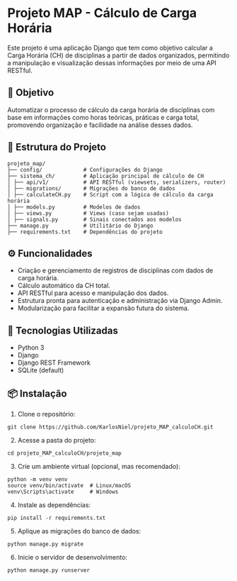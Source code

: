 # Projeto MAP - Cálculo de Carga Horária

  Este projeto é uma aplicação Django que tem como objetivo calcular a Carga Horária (CH) de disciplinas a partir de dados organizados, permitindo a manipulação e visualização dessas informações por meio de uma API RESTful.

## 📌 Objetivo

  Automatizar o processo de cálculo da carga horária de disciplinas com base em informações como horas teóricas, práticas e carga total, promovendo organização e facilidade na análise desses dados.

## 🧩 Estrutura do Projeto

```
projeto_map/
├── config/             # Configurações do Django
├── sistema_ch/         # Aplicação principal de cálculo de CH
│ ├── api/v1/           # API RESTful (viewsets, serializers, router)
│ ├── migrations/       # Migrações do banco de dados
│ ├── calculateCH.py    # Script com a lógica de cálculo da carga horária
│ ├── models.py         # Modelos de dados
│ ├── views.py          # Views (caso sejam usadas)
│ ├── signals.py        # Sinais conectados aos modelos
├── manage.py           # Utilitário do Django
├── requirements.txt    # Dependências do projeto
```

## ⚙️ Funcionalidades

- Criação e gerenciamento de registros de disciplinas com dados de carga horária.
- Cálculo automático da CH total.
- API RESTful para acesso e manipulação dos dados.
- Estrutura pronta para autenticação e administração via Django Admin.
- Modularização para facilitar a expansão futura do sistema.

## 🚀 Tecnologias Utilizadas

- Python 3
- Django
- Django REST Framework
- SQLite (default)

## 📦 Instalação

1. Clone o repositório:
```
git clone https://github.com/KarlosNiel/projeto_MAP_calculoCH.git
```

2. Acesse a pasta do projeto:
```
cd projeto_MAP_calculoCH/projeto_map
```

3. Crie um ambiente virtual (opcional, mas recomendado):
```
python -m venv venv
source venv/bin/activate  # Linux/macOS
venv\Scripts\activate     # Windows
```

4. Instale as dependências:
```
pip install -r requirements.txt
```

5. Aplique as migrações do banco de dados:
```
python manage.py migrate
```

6. Inicie o servidor de desenvolvimento:
```
python manage.py runserver
```
